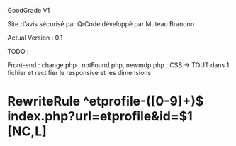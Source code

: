 GoodGrade V1

Site d'avis sécurisé par QrCode développé par Muteau Brandon

Actual Version : 0.1

TODO :

Front-end : change.php , notFound.php, newmdp.php ;
CSS -> TOUT dans 1 fichier et rectifier le responsive et les dimensions

# RewriteRule ^etprofile-([0-9]+)$ index.php?url=etprofile&id=$1 [NC,L]
